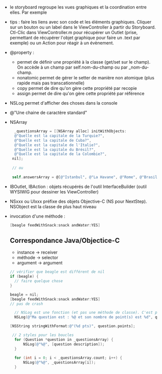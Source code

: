 
- le storyboard regroupe les vues graphiques et la coordination entre elles. Par exemple
- tips : faire les liens avec son code et les éléments graphiques. Cliquer sur un bouton ou un label dans le ViewController à partir du Storyboard. 
Ctl-Clic dans ViewController.m pour récupérer un Outlet (prise, permettant de récupérer l'objet graphique pour faire un .text par exemple) ou un Action pour réagir à un évènement. 

- @property : 
  - permet de définir une propriété à la classe (get/set sur le champ). On accède à un champ par self.nom-du-champ ou par _nom-du-champ.
  - nonatomic permet de gérer le setter de manière non atomique (plus rapide mais pas transcationnelle)
  - copy permet de dire qu'on gère cette propriété par recopie
  - assign permet de dire qu'on gère cette propriété par référence

- NSLog permet d'afficher des choses dans la console
- @"Une chaine de caractère standard"

- NSArray  
  ```objective-c
    _questionsArray = [[NSArray alloc] initWithObjects:
    @"Quelle est la capitale de la Turquie?",
    @"Quelle est la capitale de Cuba?",
    @"Quelle est la capitale de l'Italie?",
    @"Quelle est la capitale du Brésil?",
    @"Quelle est la capitale de la Colombie?",
   nil];
   
   // ou 
   
   self.answersArray = @[@"Istanbul", @"La Havane", @"Rome", @"Brasilia", @"Bogotta"];

  ```

- IBOutlet, IBAction : objets récupérés de l'outil InterfaceBuilder (outil WYSIWIG pour dessiner les ViewController)

- NSxxx ou UIxxx préfixe des objets Objective-C (NS pour NextStep). NSObject est la classe de plus haut niveau

- invocation d'une méthode : 
  ```objective-c
  [beagle feedWithSnack:snack andWater:YES]
  ```
  
  ## Correspondance Java/Objectice-C
  - instance -> receiver
  - méthode -> selector
  - argument -> argument
  
  ```objective-c
  // vérifier que beagle est différent de nil
  if (beagle) {
    // faire quelque chose
  }
  
  beagle = nil;
  [beagle feedWithSnack:snack andWater:YES]
  // pas de crash
  ```
  
  ```objective-c
    // NSLog est une fonction (et pas une méthode de classe). C'est pour cela qu'elle ne respsecte pas la syntaxe crochet
    NSLog(@"Ma question est : %@ et son nombre de point(s) est %d", question.title, question.points);
  ```
  ```objective-c
  [NSString stringWithFormat:@"(%d pts)", question.points];
  ```
  ```objective-c
   // 2 styles pour les boucles
    for (Question *question in _questionsArray) {
        NSLog(@"%@", [question description]);
    }
    
    for (int i = 0; i < _questionsArray.count; i++) {
        NSLog(@"%@", _questionsArray[i]);
    }
    ```
